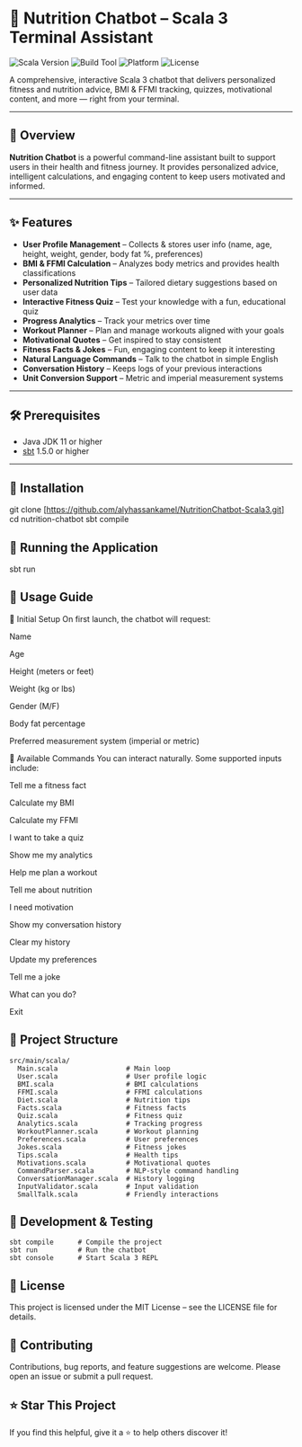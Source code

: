 # 🥗 Nutrition Chatbot – Scala 3 Terminal Assistant

![Scala Version](https://img.shields.io/badge/Scala-3.x-red)
![Build Tool](https://img.shields.io/badge/Build-sbt-blue)
![Platform](https://img.shields.io/badge/Platform-Terminal-informational)
![License](https://img.shields.io/badge/License-MIT-green)

A comprehensive, interactive Scala 3 chatbot that delivers personalized fitness and nutrition advice, BMI & FFMI tracking, quizzes, motivational content, and more — right from your terminal.

---

## 🧠 Overview

**Nutrition Chatbot** is a powerful command-line assistant built to support users in their health and fitness journey. It provides personalized advice, intelligent calculations, and engaging content to keep users motivated and informed.

---

## ✨ Features

- **User Profile Management** – Collects & stores user info (name, age, height, weight, gender, body fat %, preferences)
- **BMI & FFMI Calculation** – Analyzes body metrics and provides health classifications
- **Personalized Nutrition Tips** – Tailored dietary suggestions based on user data
- **Interactive Fitness Quiz** – Test your knowledge with a fun, educational quiz
- **Progress Analytics** – Track your metrics over time
- **Workout Planner** – Plan and manage workouts aligned with your goals
- **Motivational Quotes** – Get inspired to stay consistent
- **Fitness Facts & Jokes** – Fun, engaging content to keep it interesting
- **Natural Language Commands** – Talk to the chatbot in simple English
- **Conversation History** – Keeps logs of your previous interactions
- **Unit Conversion Support** – Metric and imperial measurement systems

---

## 🛠 Prerequisites

- Java JDK 11 or higher  
- [sbt](https://www.scala-sbt.org/) 1.5.0 or higher

---

## 🚀 Installation
git clone [https://github.com/alyhassankamel/NutritionChatbot-Scala3.git]
cd nutrition-chatbot
sbt compile


## 🧾 Running the Application
sbt run

## 🧭 Usage Guide
🧍 Initial Setup
On first launch, the chatbot will request:

Name

Age

Height (meters or feet)

Weight (kg or lbs)

Gender (M/F)

Body fat percentage

Preferred measurement system (imperial or metric)

💬 Available Commands
You can interact naturally. Some supported inputs include:

Tell me a fitness fact

Calculate my BMI

Calculate my FFMI

I want to take a quiz

Show me my analytics

Help me plan a workout

Tell me about nutrition

I need motivation

Show my conversation history

Clear my history

Update my preferences

Tell me a joke

What can you do?

Exit


## 🧱 Project Structure

```plaintext
src/main/scala/
  Main.scala                 # Main loop
  User.scala                 # User profile logic
  BMI.scala                  # BMI calculations
  FFMI.scala                 # FFMI calculations
  Diet.scala                 # Nutrition tips
  Facts.scala                # Fitness facts
  Quiz.scala                 # Fitness quiz
  Analytics.scala            # Tracking progress
  WorkoutPlanner.scala       # Workout planning
  Preferences.scala          # User preferences
  Jokes.scala                # Fitness jokes
  Tips.scala                 # Health tips
  Motivations.scala          # Motivational quotes
  CommandParser.scala        # NLP-style command handling
  ConversationManager.scala  # History logging
  InputValidator.scala       # Input validation
  SmallTalk.scala            # Friendly interactions
```

## 🧪 Development & Testing

```plaintext
sbt compile      # Compile the project
sbt run          # Run the chatbot
sbt console      # Start Scala 3 REPL
```

## 📜 License
This project is licensed under the MIT License – see the LICENSE file for details.

## 🙌 Contributing
Contributions, bug reports, and feature suggestions are welcome. Please open an issue or submit a pull request.

## ⭐️ Star This Project
If you find this helpful, give it a ⭐️ to help others discover it!
